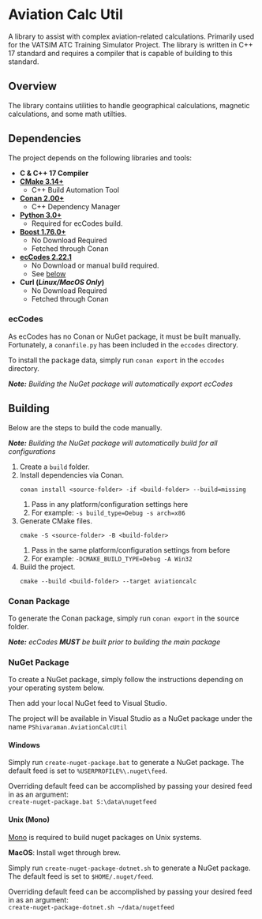# Aviation Calc Util

A library to assist with complex aviation-related calculations. Primarily used for the VATSIM ATC Training Simulator
Project. The library is written in C++ 17 standard and requires a compiler that is capable of building to this standard.

## Overview

The library contains utilities to handle geographical calculations, magnetic calculations, and some math utilties.

## Dependencies

The project depends on the following libraries and tools:

- **C & C++ 17 Compiler**
- **[CMake 3.14+](https://cmake.org/download/)**
    - C++ Build Automation Tool
- **[Conan 2.00+](https://conan.io/downloads.html)**
    - C++ Dependency Manager
- **[Python 3.0+](https://www.python.org/downloads/)**
    - Required for ecCodes build.
- **[Boost 1.76.0+](https://www.boost.org/)**
    - No Download Required
    - Fetched through Conan
- **[ecCodes 2.22.1](https://confluence.ecmwf.int/display/ECC)**
    - No Download or manual build required.
    - See [below](#eccodes)
- **Curl (_Linux/MacOS Only_)**
    - No Download Required
    - Fetched through Conan

### ecCodes

As ecCodes has no Conan or NuGet package, it must be built manually. Fortunately, a `conanfile.py` has been included in
the `eccodes` directory.

To install the package data, simply run `conan export` in the `eccodes` directory.

_**Note:** Building the NuGet package will automatically export ecCodes_

## Building

Below are the steps to build the code manually.

_**Note:** Building the NuGet package will automatically build for all configurations_

1. Create a `build` folder.
2. Install dependencies via Conan.
    ```
    conan install <source-folder> -if <build-folder> --build=missing
    ```
    1. Pass in any platform/configuration settings here
    2. For example: `-s build_type=Debug -s arch=x86`
3. Generate CMake files.
   ```
   cmake -S <source-folder> -B <build-folder>
    ```
    1. Pass in the same platform/configuration settings from before
    2. For example: `-DCMAKE_BUILD_TYPE=Debug -A Win32`
4. Build the project.
    ```
    cmake --build <build-folder> --target aviationcalc
    ```

### Conan Package

To generate the Conan package, simply run `conan export` in the source folder.

_**Note:** ecCodes **MUST** be built prior to building the main package_

### NuGet Package
To create a NuGet package, simply follow the instructions depending on your operating system below.

Then add your local NuGet feed to Visual Studio.

The project will be available in Visual Studio as a NuGet package under the name `PShivaraman.AviationCalcUtil`

#### Windows
Simply run `create-nuget-package.bat` to generate a NuGet package. The default feed is set
to `%USERPROFILE%\.nuget\feed`.

Overriding default feed can be accomplished by passing your desired feed in as an argument: \
`create-nuget-package.bat S:\data\nugetfeed`

#### Unix (Mono)
[Mono](https://www.mono-project.com/download/stable/) is required to build nuget packages on Unix systems.

**MacOS**: Install wget through brew.

Simply run `create-nuget-package-dotnet.sh` to generate a NuGet package. The default feed is set
to `$HOME/.nuget/feed`.

Overriding default feed can be accomplished by passing your desired feed in as an argument: \
`create-nuget-package-dotnet.sh ~/data/nugetfeed`